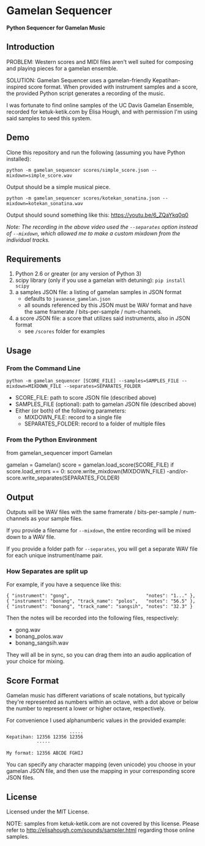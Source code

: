 # Gamelan Sequencer

**Python Sequencer for Gamelan Music**

## Introduction

PROBLEM: Western scores and MIDI files aren't well suited for composing and playing pieces for a gamelan ensemble.

SOLUTION: Gamelan Sequencer uses a gamelan-friendly Kepatihan-inspired score format.  When provided with instrument samples and a score, the provided Python script generates a recording of the music.

I was fortunate to find online samples of the UC Davis Gamelan Ensemble, recorded for ketuk-ketik.com by Elisa Hough, and with permission I'm using said samples to seed this system.

## Demo

Clone this repository and run the following (assuming you have Python installed):

`python -m gamelan_sequencer scores/simple_score.json --mixdown=simple_score.wav`

Output should be a simple musical piece.

`python -m gamelan_sequencer scores/kotekan_sonatina.json --mixdown=kotekan_sonatina.wav`

Output should sound something like this: https://youtu.be/6_ZQaYkq0q0

_Note: The recording in the above video used the `--separates` option instead of `--mixdown`, which allowed me to make a custom mixdown from the individual tracks._


## Requirements

1. Python 2.6 or greater (or any version of Python 3)
2. scipy library (only if you use a gamelan with detuning): `pip install scipy`
3. a samples JSON file: a listing of gamelan samples in JSON format
   - defaults to `javanese_gamelan.json`
   - all sounds referenced by this JSON must be WAV format and have the same framerate / bits-per-sample / num-channels.
4. a score JSON file: a score that utilizes said instruments, also in JSON format
   - see `/scores` folder for examples

## Usage

### From the Command Line
 
`python -m gamelan_sequencer [SCORE_FILE] --samples=SAMPLES_FILE --mixdown=MIXDOWN_FILE --separates=SEPARATES_FOLDER`

- SCORE_FILE: path to score JSON file (described above)
- SAMPLES_FILE (optional): path to gamelan JSON file (described above)
- Either (or both) of the following parameters:
  - MIXDOWN_FILE: record to a single file
  - SEPARATES_FOLDER: record to a folder of multiple files   

### From the Python Environment

from gamelan_sequencer import Gamelan

gamelan = Gamelan()
score = gamelan.load_score(SCORE_FILE)
if score.load_errors == 0:
   score.write_mixdown(MIXDOWN_FILE)
   -and/or-
   score.write_separates(SEPARATES_FOLDER)

## Output

Outputs will be WAV files with the same framerate / bits-per-sample / num-channels as your sample files.

If you provide a filename for `--mixdown`, the entire recording will be mixed down to a WAV file.

If you provide a folder path for `--separates`, you will get a separate WAV file for each unique instrument/name pair. 

### How Separates are split up

For example, if you have a sequence like this:
```
{ "instrument": "gong",                            "notes": "1..." },
{ "instrument": "bonang", "track_name": "polos",   "notes": "56.5" },
{ "instrument": "bonang", "track_name": "sangsih", "notes": "32.3" }
```
Then the notes will be recorded into the following files, respectively: 
- gong.wav
- bonang_polos.wav
- bonang_sangsih.wav

They will all be in sync, so you can drag them into an audio application of your choice for mixing.


## Score Format

Gamelan music has different variations of scale notations, but typically they're represented as numbers within an octave, with a dot above or below the number to represent a lower or higher octave, respectively.

For convenience I used alphanumberic values in the provided example:

```
                       .....
Kepatihan: 12356 12356 12356
           ·····

My format: 12356 ABCDE FGHIJ
```

You can specify any character mapping (even unicode) you choose in your gamelan JSON file, and then use the mapping in your corresponding score JSON files.

## License

Licensed under the MIT License.

NOTE: samples from ketuk-ketik.com are not covered by this license.  Please refer to http://elisahough.com/sounds/sampler.html regarding those online samples.

